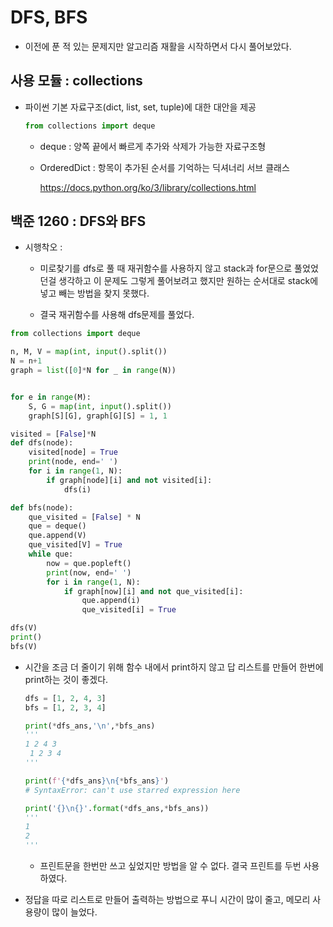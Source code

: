 # DFS, BFS

- 이전에 푼 적 있는 문제지만 알고리즘 재활을 시작하면서 다시 풀어보았다.

## 사용 모듈 : collections

- 파이썬 기본 자료구조(dict, list, set, tuple)에 대한 대안을 제공

  ```python
  from collections import deque
  ```

  - deque : 양쪽 끝에서 빠르게 추가와 삭제가 가능한 자료구조형

  - OrderedDict : 항목이 추가된 순서를 기억하는 딕셔너리 서브 클래스

    https://docs.python.org/ko/3/library/collections.html





## 백준 1260 : DFS와 BFS

- 시행착오 :

  - 미로찾기를 dfs로 풀 때 재귀함수를 사용하지 않고 stack과 for문으로 풀었었던걸 생각하고 이 문제도 그렇게 풀어보려고 했지만 원하는 순서대로 stack에 넣고 빼는 방법을 찾지 못했다.

  - 결국 재귀함수를 사용해 dfs문제를 풀었다.

    

```python
from collections import deque

n, M, V = map(int, input().split())
N = n+1
graph = list([0]*N for _ in range(N))


for e in range(M):
    S, G = map(int, input().split())
    graph[S][G], graph[G][S] = 1, 1

visited = [False]*N
def dfs(node):
    visited[node] = True
    print(node, end=' ')
    for i in range(1, N):
        if graph[node][i] and not visited[i]:
            dfs(i)

def bfs(node):
    que_visited = [False] * N
    que = deque()
    que.append(V)
    que_visited[V] = True
    while que:
        now = que.popleft()
        print(now, end=' ')
        for i in range(1, N):
            if graph[now][i] and not que_visited[i]:
                que.append(i)
                que_visited[i] = True

dfs(V)
print()
bfs(V)
```

- 시간을 조금 더 줄이기 위해 함수 내에서 print하지 않고 답 리스트를 만들어 한번에 print하는 것이 좋겠다. 

  ```python
  dfs = [1, 2, 4, 3]
  bfs = [1, 2, 3, 4]
  
  print(*dfs_ans,'\n',*bfs_ans)
  '''
  1 2 4 3 
   1 2 3 4
  '''
  
  print(f'{*dfs_ans}\n{*bfs_ans}')
  # SyntaxError: can't use starred expression here
  
  print('{}\n{}'.format(*dfs_ans,*bfs_ans))
  '''
  1
  2
  '''
  ```

  - 프린트문을 한번만 쓰고 싶었지만 방법을 알 수 없다. 결국 프린트를 두번 사용하였다.



- 정답을 따로 리스트로 만들어 출력하는 방법으로 푸니 시간이 많이 줄고, 메모리 사용량이 많이 늘었다.
